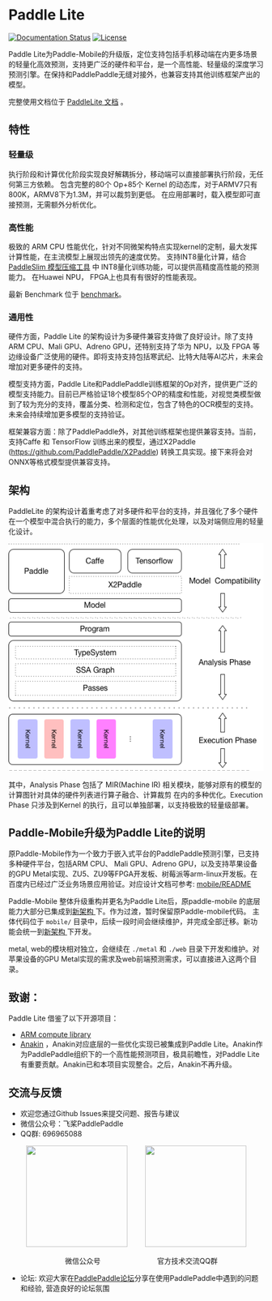 #  Paddle Lite

<!--[![Build Status](https://travis-ci.org/PaddlePaddle/Paddle-Lite.svg?branch=develop&longCache=true&style=flat-square)](https://travis-ci.org/PaddlePaddle/Paddle-Lite)-->
[![Documentation Status](https://img.shields.io/badge/中文文档-最新-brightgreen.svg)](https://paddlepaddle.github.io/Paddle-Lite/)
[![License](https://img.shields.io/badge/license-Apache%202-blue.svg)](LICENSE)
<!-- [![Release](https://img.shields.io/github/release/PaddlePaddle/Paddle-Mobile.svg)](https://github.com/PaddlePaddle/Paddle-Mobile/releases) -->

Paddle Lite为Paddle-Mobile的升级版，定位支持包括手机移动端在内更多场景的轻量化高效预测，支持更广泛的硬件和平台，是一个高性能、轻量级的深度学习预测引擎。在保持和PaddlePaddle无缝对接外，也兼容支持其他训练框架产出的模型。

完整使用文档位于 [PaddleLite 文档](https://paddlepaddle.github.io/Paddle-Lite/) 。

## 特性

### 轻量级
执行阶段和计算优化阶段实现良好解耦拆分，移动端可以直接部署执行阶段，无任何第三方依赖。
包含完整的80个 Op+85个 Kernel 的动态库，对于ARMV7只有800K，ARMV8下为1.3M，并可以裁剪到更低。
在应用部署时，载入模型即可直接预测，无需额外分析优化。

### 高性能
极致的 ARM CPU 性能优化，针对不同微架构特点实现kernel的定制，最大发挥计算性能，在主流模型上展现出领先的速度优势。
支持INT8量化计算，结合 [PaddleSlim 模型压缩工具](https://github.com/PaddlePaddle/models/tree/v1.5/PaddleSlim) 中 INT8量化训练功能，可以提供高精度高性能的预测能力。
在Huawei NPU， FPGA上也具有有很好的性能表现。

最新 Benchmark 位于 [benchmark](https://paddlepaddle.github.io/Paddle-Lite/develop/benchmark/)。

### 通用性
硬件方面，Paddle Lite 的架构设计为多硬件兼容支持做了良好设计。除了支持ARM CPU、Mali GPU、Adreno GPU，还特别支持了华为 NPU，以及 FPGA 等边缘设备广泛使用的硬件。即将支持支持包括寒武纪、比特大陆等AI芯片，未来会增加对更多硬件的支持。

模型支持方面，Paddle Lite和PaddlePaddle训练框架的Op对齐，提供更广泛的模型支持能力。目前已严格验证18个模型85个OP的精度和性能，对视觉类模型做到了较为充分的支持，覆盖分类、检测和定位，包含了特色的OCR模型的支持。未来会持续增加更多模型的支持验证。

框架兼容方面：除了PaddlePaddle外，对其他训练框架也提供兼容支持。当前，支持Caffe 和 TensorFlow 训练出来的模型，通过X2Paddle (https://github.com/PaddlePaddle/X2Paddle) 转换工具实现。接下来将会对ONNX等格式模型提供兼容支持。

## 架构

PaddleLite 的架构设计着重考虑了对多硬件和平台的支持，并且强化了多个硬件在一个模型中混合执行的能力，多个层面的性能优化处理，以及对端侧应用的轻量化设计。

![](https://github.com/Superjomn/_tmp_images/raw/master/images/paddle-lite-architecture.png)

其中，Analysis Phase 包括了 MIR(Machine IR) 相关模块，能够对原有的模型的计算图针对具体的硬件列表进行算子融合、计算裁剪 在内的多种优化。Execution Phase 只涉及到Kernel 的执行，且可以单独部署，以支持极致的轻量级部署。


## Paddle-Mobile升级为Paddle Lite的说明
原Paddle-Mobile作为一个致力于嵌入式平台的PaddlePaddle预测引擎，已支持多种硬件平台，包括ARM CPU、 Mali GPU、Adreno GPU，以及支持苹果设备的GPU Metal实现、ZU5、ZU9等FPGA开发板、树莓派等arm-linux开发板。在百度内已经过广泛业务场景应用验证。对应设计文档可参考: [mobile/README](https://github.com/PaddlePaddle/Paddle-Lite/blob/develop/mobile/README.md)

Paddle-Mobile 整体升级重构并更名为Paddle Lite后，原paddle-mobile 的底层能力大部分已集成到[新架构 ](https://github.com/PaddlePaddle/Paddle-Lite/tree/develop/lite)下。作为过渡，暂时保留原Paddle-mobile代码。 主体代码位于 `mobile/` 目录中，后续一段时间会继续维护，并完成全部迁移。新功能会统一到[新架构 ](https://github.com/PaddlePaddle/Paddle-Lite/tree/develop/lite)下开发。

metal, web的模块相对独立，会继续在 `./metal` 和 `./web` 目录下开发和维护。对苹果设备的GPU Metal实现的需求及web前端预测需求，可以直接进入这两个目录。

## 致谢：
Paddle Lite 借鉴了以下开源项目：
- [ARM compute library]((https://github.com/ARM-software/ComputeLibrary))
- [Anakin](https://github.com/PaddlePaddle/Anakin) ，Anakin对应底层的一些优化实现已被集成到Paddle Lite。Anakin作为PaddlePaddle组织下的一个高性能预测项目，极具前瞻性，对Paddle Lite有重要贡献。Anakin已和本项目实现整合。之后，Anakin不再升级。

##  交流与反馈
* 欢迎您通过Github Issues来提交问题、报告与建议
* 微信公众号：飞桨PaddlePaddle
* QQ群: 696965088 

<p align="center"><img width="200" height="200"  src="https://user-images.githubusercontent.com/45189361/64117959-1969de80-cdc9-11e9-84f7-e1c2849a004c.jpeg"/>&#8194;&#8194;&#8194;&#8194;&#8194;<img width="200" height="200" margin="500" src="https://user-images.githubusercontent.com/45189361/64117844-cb54db00-cdc8-11e9-8c08-24bbe594608e.jpeg"/></p>
<p align="center">  &#8194;&#8194;&#8194;微信公众号&#8194;&#8194;&#8194;&#8194;&#8194;&#8194;&#8194;&#8194;&#8194;&#8194;&#8194;&#8194;&#8194;&#8194;&#8194;&#8194;官方技术交流QQ群</p>

* 论坛: 欢迎大家在[PaddlePaddle论坛](https://ai.baidu.com/forum/topic/list/168)分享在使用PaddlePaddle中遇到的问题和经验, 营造良好的论坛氛围
